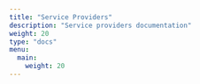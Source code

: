 ```yaml
---
title: "Service Providers"
description: "Service providers documentation"
weight: 20
type: "docs"
menu:
  main:
    weight: 20
---
```



